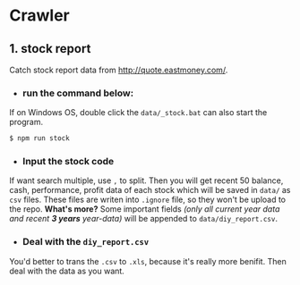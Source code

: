 # Crawler

## 1. stock report
Catch stock report data from http://quote.eastmoney.com/.
- ### run the command below:
If on Windows OS, double click the `data/_stock.bat` can also start the program.
``` bash
$ npm run stock
```
- ### Input the stock code
If want search multiple, use `,` to split. 
Then you will get recent 50 balance, cash, performance, profit data of each stock which will be saved in `data/` as `csv` files. These files are writen into `.ignore` file, so they won't be upload to the repo.
**What's more?**
Some important fields *(only all current year data and recent **3 years** year-data)* will be appended to `data/diy_report.csv`.
- ### Deal with the `diy_report.csv`
You'd better to trans the `.csv` to `.xls`, because it's really more benifit. Then deal with the data as you want.
